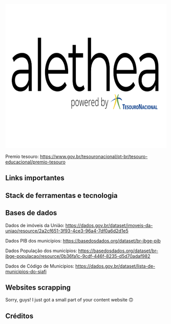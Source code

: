 <p align="center">
  <img width="750" height="450" src="https://github.com/pbizil/alethea_stn/blob/main/alethea_stn.png">
</p>

Premio tesouro: https://www.gov.br/tesouronacional/pt-br/tesouro-educacional/premio-tesouro

## Links importantes

## Stack de ferramentas e tecnologia



## Bases de dados 

Dados de imóveis da União: https://dados.gov.br/dataset/imoveis-da-uniao/resource/2a2cf651-3f93-4ce3-96a4-7df0a6d2d1e5

Dados PIB dos municípios: https://basedosdados.org/dataset/br-ibge-pib

Dados População dos municípios: https://basedosdados.org/dataset/br-ibge-populacao/resource/0b36fa1c-9cdf-446f-8235-d5d70adaf982

Dados de Código de Municipios: https://dados.gov.br/dataset/lista-de-municipios-do-siafi

## Websites scrapping

Sorry, guys! I just got a small part of your content website :upside_down_face:

## Créditos
